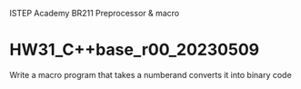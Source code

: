 ISTEP Academy
BR211
Preprocessor & macro
# HW31_C++base_r00_20230509
Write a macro program that takes a numberand converts it into binary code
